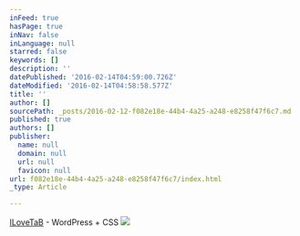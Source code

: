 ```yaml
---
inFeed: true
hasPage: true
inNav: false
inLanguage: null
starred: false
keywords: []
description: ''
datePublished: '2016-02-14T04:59:00.726Z'
dateModified: '2016-02-14T04:58:58.577Z'
title: ''
author: []
sourcePath: _posts/2016-02-12-f082e18e-44b4-4a25-a248-e8258f47f6c7.md
published: true
authors: []
publisher:
  name: null
  domain: null
  url: null
  favicon: null
url: f082e18e-44b4-4a25-a248-e8258f47f6c7/index.html
_type: Article

---
```

[ILoveTaB][0] - WordPress + CSS
![](https://the-grid-user-content.s3-us-west-2.amazonaws.com/de310c3c-153e-49e0-92ce-c1424c72983d.png)

[0]: http://www.ilovetab.com/